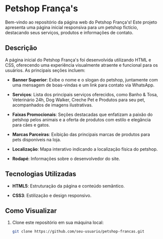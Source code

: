# Petshop França's

Bem-vindo ao repositório da página web do Petshop França's! Este projeto apresenta uma página inicial responsiva para um petshop fictício, destacando seus serviços, produtos e informações de contato.

## Descrição

A página inicial do Petshop França's foi desenvolvida utilizando HTML e CSS, oferecendo uma experiência visualmente atraente e funcional para os usuários. As principais seções incluem:

- **Banner Superior**: Exibe o nome e o slogan do petshop, juntamente com uma mensagem de boas-vindas e um link para contato via WhatsApp.

- **Serviços**: Lista dos principais serviços oferecidos, como Banho & Tosa, Veterinário 24h, Dog Walker, Creche Pet e Produtos para seu pet, acompanhados de imagens ilustrativas.

- **Faixas Promocionais**: Seções destacadas que enfatizam a paixão do petshop pelos animais e a oferta de produtos com estilo e elegância para cães e gatos.

- **Marcas Parceiras**: Exibição das principais marcas de produtos para pets disponíveis na loja.

- **Localização**: Mapa interativo indicando a localização física do petshop.

- **Rodapé**: Informações sobre o desenvolvedor do site.

## Tecnologias Utilizadas

- **HTML5**: Estruturação da página e conteúdo semântico.

- **CSS3**: Estilização e design responsivo.

## Como Visualizar

1. Clone este repositório em sua máquina local:

   ```bash
   git clone https://github.com/seu-usuario/petshop-francas.git

